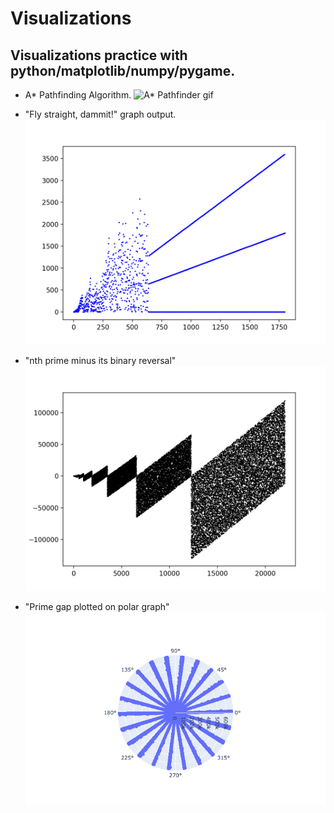 # Visualizations
## Visualizations practice with python/matplotlib/numpy/pygame. 

  * A* Pathfinding Algorithm.
 ![A* Pathfinder gif](astar_pathfinder/astar.gif)

  * "Fly straight, dammit!" graph output.
![fly striaght](sully_plot_1800.png)


  * "nth prime minus its binary reversal"
 ![binary reverse graph](nth_prime_rev2.png)


  * "Prime gap plotted on polar graph"
 ![polar graph of prime number gap](Primes/prime_gap_polar_graph.png)

